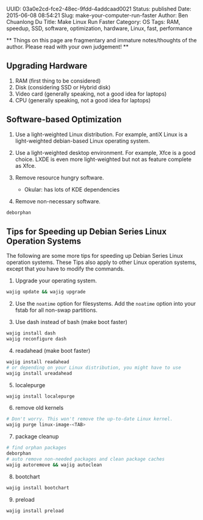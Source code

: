 UUID: 03a0e2cd-fce2-48ec-9fdd-4addcaad0021
Status: published
Date: 2015-06-08 08:54:21
Slug: make-your-computer-run-faster
Author: Ben Chuanlong Du
Title: Make Linux Run Faster
Category: OS
Tags: RAM, speedup, SSD, software, optimization, hardware, Linux, fast, performance

**
Things on this page are fragmentary and immature notes/thoughts of the author. 
Please read with your own judgement!
**
 
## Upgrading Hardware

1. RAM (first thing to be considered)  
2. Disk (considering SSD or Hybrid disk)
3. Video card (generally speaking, not a good idea for laptops)
4. CPU (generally speaking, not a good idea for laptops)

## Software-based Optimization

1. Use a light-weighted Linux distribution. 
For example,
antiX Linux is a light-weighted debian-based Linux operating system.

2. Use a light-weighted desktop environment.
For example, Xfce is a good choice. 
LXDE is even more light-weighted but not as feature complete as Xfce.

3. Remove resource hungry software.
    - Okular: has lots of KDE dependencies

4. Remove non-necessary software.

```bash
deborphan
```

## Tips for Speeding up Debian Series Linux Operation Systems
The following are some more tips for speeding up Debian Series Linux operation systems.
These Tips also apply to other Linux operation systems, 
except that you have to modify the commands.

1. Upgrade your operating system.

```bash
wajig update && wajig upgrade
```

2. Use the `noatime` option for filesystems. 
Add the `noatime` option into your fstab for all non-swap partitions.  

3. Use dash instead of bash (make boot faster)
```bash
wajig install dash
wajig reconfigure dash
```
4. readahead (make boot faster)
```bash
wajig install readahead
# or depending on your Linux distribution, you might have to use
wajig install ureadahead
```
5. localepurge
```bash
wajig install localepurge
```
6. remove old kernels
```bash
# Don't worry. This won't remove the up-to-date Linux kernel.
wajig purge linux-image-<TAB>
```
7. package cleanup
```bash
# find orphan packages
deborphan
# auto remove non-needed packages and clean package caches
wajig autoremove && wajig autoclean
```
8. bootchart
```bash
wajig install bootchart
```
9. preload
```bash
wajig install preload
```


